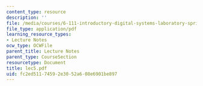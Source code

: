 ```yaml
---
content_type: resource
description: ''
file: /media/courses/6-111-introductory-digital-systems-laboratory-spring-2006/fc2ed51174592e3052a608e6901be897_lec5.pdf
file_type: application/pdf
learning_resource_types:
- Lecture Notes
ocw_type: OCWFile
parent_title: Lecture Notes
parent_type: CourseSection
resourcetype: Document
title: lec5.pdf
uid: fc2ed511-7459-2e30-52a6-08e6901be897
---
```

